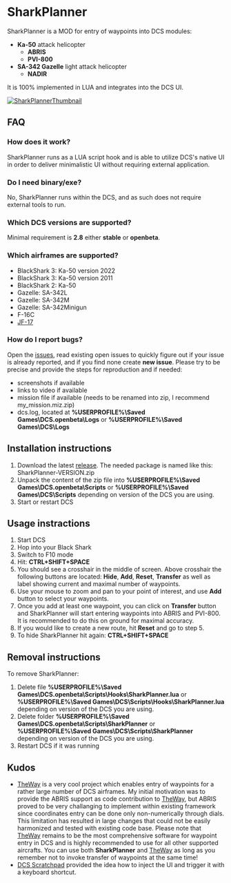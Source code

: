 # SharkPlanner
SharkPlanner is a MOD for entry of waypoints into DCS modules:
- **Ka-50** attack helicopter
  - **ABRIS** 
  - **PVI-800** 
- **SA-342 Gazelle** light attack helicopter
  - **NADIR**

It is 100% implemented in LUA and integrates into the DCS UI.

[![SharkPlannerThumbnail](http://img.youtube.com/vi/hBLJIa6ZC6c/0.jpg)](http://www.youtube.com/watch?v=hBLJIa6ZC6c)

## FAQ
### How does it work?
SharkPlanner runs as a LUA script hook and is able to utilize DCS's native UI in order to deliver minimalistic UI without requiring external application.
### Do I need binary/exe?
No, SharkPlanner runs within the DCS, and as such does not require external tools to run.
### Which DCS versions are supported?
Minimal requirement is **2.8** either **stable** or **openbeta**.
### Which airframes are supported?
- BlackShark 3: Ka-50 version 2022
- BlackShark 3: Ka-50 version 2011
- BlackShark 2: Ka-50
- Gazelle: SA-342L
- Gazelle: SA-342M
- Gazelle: SA-342Minigun
- F-16C
- [JF-17](Documentation/JF-17/README.md)

### How do I report bugs?
Open the [issues](https://github.com/okopanja/SharkPlanner/issues), read existing open issues to quickly figure out if your issue is already reported, and if you find none create **new issue**.
Please try to be precise and provide the steps for reproduction and if needed:
- screenshots if available
- links to video if available
- mission file if available (needs to be renamed into zip, I recommend my_mission.miz.zip)
- dcs.log, located at **%USERPROFILE%\Saved Games\DCS.openbeta\Logs** or **%USERPROFILE%\Saved Games\DCS\Logs**
## Installation instructions
1. Download the latest [release](https://github.com/okopanja/SharkPlanner/releases). The needed package is named like this: SharkPlanner-VERSION.zip
2. Unpack the content of the zip file into **%USERPROFILE%\Saved Games\DCS.openbeta\Scripts** or **%USERPROFILE%\Saved Games\DCS\Scripts** depending on version of the DCS you are using.
3. Start or restart DCS
## Usage instractions
1. Start DCS
2. Hop into your Black Shark
3. Switch to F10 mode
4. Hit: **CTRL+SHIFT+SPACE**
5. You should see a crosshair in the middle of screen. Above crosshair the following buttons are located: **Hide**, **Add**, **Reset**, **Transfer** as well as label showing current and maximal number of waypoints.
6. Use your mouse to zoom and pan to your point of interest, and use **Add** button to select your waypoints.
7. Once you add at least one waypoint, you can click on **Transfer** button and SharkPlanner will start entering waypoints into ABRIS and PVI-800. It is recommended to do this on ground for maximal accuracy. 
8. If you would like to create a new route, hit **Reset** and go to step 5.
9. To hide SharkPlanner hit again: **CTRL+SHIFT+SPACE**
## Removal instructions
To remove SharkPlanner:
1. Delete file **%USERPROFILE%\Saved Games\DCS.openbeta\Scripts\Hooks\SharkPlanner.lua** or **%USERPROFILE%\Saved Games\DCS\Scripts\Hooks\SharkPlanner.lua** depending on version of the DCS you are using.
2. Delete folder **%USERPROFILE%\Saved Games\DCS.openbeta\Scripts\SharkPlanner** or **%USERPROFILE%\Saved Games\DCS\Scripts\SharkPlanner** depending on version of the DCS you are using.
3. Restart DCS if it was running
## Kudos
* [TheWay](https://github.com/aronCiucu/DCSTheWay) is a very cool project which enables entry of waypoints for a rather large number of DCS airframes. My initial motivation was to provide the ABRIS support as code contribution to [TheWay](https://github.com/aronCiucu/DCSTheWay/pull/24/), but ABRIS proved to be very challanging to implement within existing framework since coordinates entry can be done only non-numerically through dials. This limitation has resulted in large changes that could not be easily harmonized and tested with existing code base. Please note that [TheWay](https://github.com/aronCiucu/DCSTheWay) remains to be the most comprehensive software for waypoint entry in DCS and is highly recommended to use for all other supported aircrafts. You can use both **SharkPlanner** and [TheWay](https://github.com/aronCiucu/DCSTheWay/pull/24/) as long as you remember not to invoke transfer of waypoints at the same time!
* [DCS Scratchpad](https://github.com/rkusa/dcs-scratchpad) provided the idea how to inject the UI and trigger it with a keyboard shortcut.
